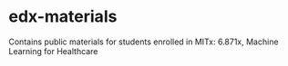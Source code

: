 # edx-materials
Contains public materials for students enrolled in MITx: 6.871x, Machine Learning for Healthcare
